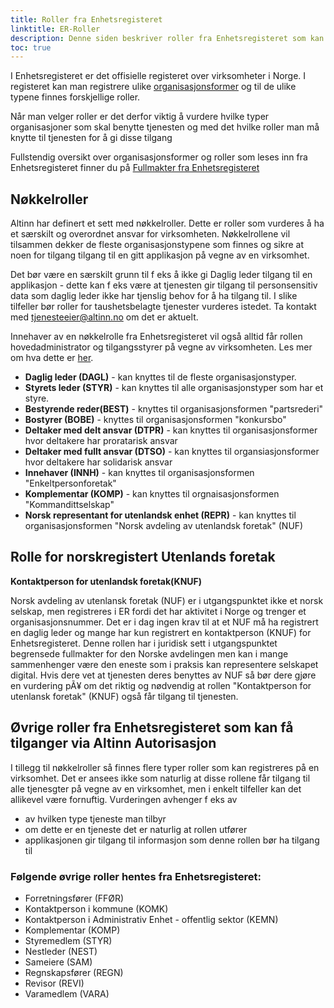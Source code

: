 ```yaml
---
title: Roller fra Enhetsregisteret
linktitle: ER-Roller
description: Denne siden beskriver roller fra Enhetsregisteret som kan benyttes til å gi tilgang til en applikasjon. 
toc: true
---
```



I Enhetsregisteret er det offisielle registeret over virksomheter i Norge. I registeret kan man registrere ulike [organisasjonsformer](https://www.brreg.no/bedrift/organisasjonsformer/) og til de ulike typene finnes forskjellige roller. 

Når man velger roller er det derfor viktig å vurdere hvilke typer organisasjoner som skal benytte tjenesten og med det hvilke roller man må knytte til tjenesten for å gi disse tilgang

Fullstendig oversikt over organisasjonsformer og roller som leses inn fra Enhetsregisteret finner du på [Fullmakter fra Enhetsregisteret](/authorization/what-do-you-get/accessgroups/register_er/)


## Nøkkelroller
Altinn har definert et sett med nøkkelroller. Dette er roller som vurderes å ha et særskilt og overordnet ansvar for virksomheten. 
Nøkkelrollene vil tilsammen dekker de fleste organisasjonstypene som finnes og sikre at noen for tilgang tilgang til en gitt applikasjon på vegne av en virksomhet. 

Det bør være en særskilt grunn til f eks å ikke gi Daglig leder tilgang til en applikasjon - dette kan f eks være at tjenesten gir tilgang til personsensitiv data som 
daglig leder ikke har tjenslig behov for å ha tilgang til. I slike tilfeller bør roller for taushetsbelagte tjenester vurderes istedet. Ta kontakt med tjenesteeier@altinn.no om det er aktuelt. 

Innehaver av en nøkkelrolle fra Enhetsregisteret vil også alltid får rollen hovedadministrator og tilgangsstyrer på vegne av virksomheten. Les mer om hva dette er [her](https://www.altinn.no/hjelp/skjema/alle-altinn-roller/hovedadministrator/). 

- **Daglig leder (DAGL)** - kan knyttes til de fleste organisasjonstyper. 
- **Styrets leder (STYR)** - kan knyttes til alle organisasjonstyper som har et styre.
- **Bestyrende reder(BEST)** - knyttes til organisasjonsformen "partsrederi"
- **Bostyrer (BOBE)** - knyttes til organisasjonsformen "konkursbo"
- **Deltaker med delt ansvar (DTPR)** - kan knyttes til organisasjonsformer hvor deltakere har proratarisk ansvar
- **Deltaker med fullt ansvar (DTSO)** - kan knyttes til organsiasjonsformer hvor deltakere har solidarisk ansvar
- **Innehaver (INNH)** - kan knyttes til organisasjonsformen "Enkeltpersonforetak" 
- **Komplementar (KOMP)** - kan knyttes til orgnaisasjonsformen "Kommandittselskap"
- **Norsk representant for utenlandsk enhet (REPR)** - kan knyttes til organisasjonsformen "Norsk avdeling av utenlandsk foretak" (NUF)



## Rolle for norskregistert Utenlands foretak
**Kontaktperson for utenlandsk foretak(KNUF)**

Norsk avdeling av utenlansk foretak (NUF) er i utgangspunktet ikke et norsk selskap, men registreres i ER fordi det har aktivitet i Norge og trenger et organisasjonsnummer. 
Det er i dag ingen krav til at et NUF må ha registrert en daglig leder og mange har kun registrert en kontaktperson (KNUF) for Enhetsregisteret. Denne rollen har i juridisk sett i utgangspunktet begrensede fullmakter for den Norske avdelingen men kan i mange sammenhenger være den eneste som i praksis kan representere selskapet digital. 
Hvis dere vet at tjenesten deres benyttes av NUF så bør dere gjøre en vurdering pÃ¥ om det riktig og nødvendig at rollen "Kontaktperson for utenlansk foretak" (KNUF) også får tilgang til tjenesten. 

## Øvrige roller fra Enhetsregisteret som kan få tilganger via Altinn Autorisasjon
I tillegg til nøkkelroller så finnes flere typer roller som kan registreres på en virksomhet. 
Det er ansees ikke som naturlig at disse rollene får tilgang til alle tjenesgter på vegne av en virksomhet, men i enkelt tilfeller kan det allikevel være fornuftig. 
Vurderingen avhenger f eks av
- av hvilken type tjeneste man tilbyr
- om dette er en tjeneste det er naturlig at rollen utfører
- applikasjonen gir tilgang til informasjon som denne rollen bør ha tilgang til 
  
### Følgende øvrige roller hentes fra Enhetsregisteret: 
- Forretningsfører (FFØR)
- Kontaktperson i kommune (KOMK)
- Kontaktperson i Administrativ Enhet - offentlig sektor (KEMN)
- Komplementar (KOMP)
- Styremedlem (STYR)
- Nestleder (NEST)
- Sameiere (SAM)
- Regnskapsfører (REGN)
- Revisor (REVI)
- Varamedlem (VARA)
